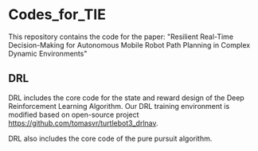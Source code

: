 # Codes_for_TIE

This repository contains the code for the paper: "Resilient Real-Time Decision-Making for Autonomous Mobile Robot Path Planning in Complex Dynamic Environments"

## DRL
DRL includes the core code for the state and reward design of the Deep Reinforcement Learning Algorithm.
Our DRL training environment is modified based on open-source project https://github.com/tomasvr/turtlebot3_drlnav.

DRL also includes the core code of the pure pursuit algorithm.
